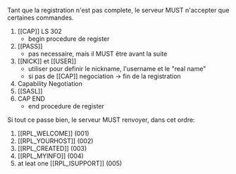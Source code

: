 Tant que la registration n'est pas complete, le serveur MUST n'accepter que certaines commandes.

1. [[CAP]] LS 302
	- begin procedure de register 
2. [[PASS]]
	- pas necessaire, mais il MUST être avant la suite
3. [[NICK]] et [[USER]]
	- utiliser pour definir le nickname, l'username et le "real name" 
	- si pas de [[CAP]] negociation -> fin de la registration
4. Capability Negotiation
5. [[SASL]]
6. CAP END
	- end procedure de register 

Si tout ce passe bien, le serveur MUST renvoyer, dans cet ordre:
1. [[RPL_WELCOME]] (001)
2. [[RPL_YOURHOST]] (002)
3. [[RPL_CREATED]] (003)
4. [[RPL_MYINFO]] (004)
5. at leat one [[RPL_ISUPPORT]] (005)